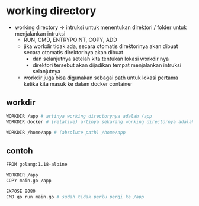 # working directory
- working directory => intruksi untuk menentukan direktori / folder untuk menjalankan intruksi
  - RUN, CMD, ENTRYPOINT, COPY, ADD
  - jika workdir tidak ada, secara otomatis direktorinya akan dibuat secara otomatis direktorinya akan dibuat
    - dan selanjutnya setelah kita tentukan lokasi workdir nya
    - direktori tersebut akan dijadikan tempat menjalankan intruksi selanjutnya
  - workdir juga bisa digunakan sebagai path untuk lokasi pertama ketika kita masuk ke dalam docker container

## workdir
```bash
WORKDIR /app # artinya working directorynya adalah /app
WORKDIR docker # (relative) artinya sekarang working directornya adalah /app/docker

WORKDIR /home/app # (absolute path) /home/app
```

## contoh
```bash
FROM golang:1.18-alpine

WORKDIR /app
COPY main.go /app

EXPOSE 8080
CMD go run main.go # sudah tidak perlu pergi ke /app
```